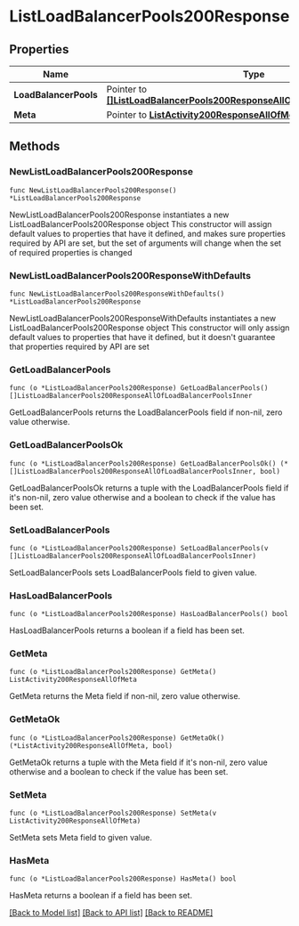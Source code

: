 # ListLoadBalancerPools200Response

## Properties

Name | Type | Description | Notes
------------ | ------------- | ------------- | -------------
**LoadBalancerPools** | Pointer to [**[]ListLoadBalancerPools200ResponseAllOfLoadBalancerPoolsInner**](ListLoadBalancerPools200ResponseAllOfLoadBalancerPoolsInner.md) |  | [optional] 
**Meta** | Pointer to [**ListActivity200ResponseAllOfMeta**](ListActivity200ResponseAllOfMeta.md) |  | [optional] 

## Methods

### NewListLoadBalancerPools200Response

`func NewListLoadBalancerPools200Response() *ListLoadBalancerPools200Response`

NewListLoadBalancerPools200Response instantiates a new ListLoadBalancerPools200Response object
This constructor will assign default values to properties that have it defined,
and makes sure properties required by API are set, but the set of arguments
will change when the set of required properties is changed

### NewListLoadBalancerPools200ResponseWithDefaults

`func NewListLoadBalancerPools200ResponseWithDefaults() *ListLoadBalancerPools200Response`

NewListLoadBalancerPools200ResponseWithDefaults instantiates a new ListLoadBalancerPools200Response object
This constructor will only assign default values to properties that have it defined,
but it doesn't guarantee that properties required by API are set

### GetLoadBalancerPools

`func (o *ListLoadBalancerPools200Response) GetLoadBalancerPools() []ListLoadBalancerPools200ResponseAllOfLoadBalancerPoolsInner`

GetLoadBalancerPools returns the LoadBalancerPools field if non-nil, zero value otherwise.

### GetLoadBalancerPoolsOk

`func (o *ListLoadBalancerPools200Response) GetLoadBalancerPoolsOk() (*[]ListLoadBalancerPools200ResponseAllOfLoadBalancerPoolsInner, bool)`

GetLoadBalancerPoolsOk returns a tuple with the LoadBalancerPools field if it's non-nil, zero value otherwise
and a boolean to check if the value has been set.

### SetLoadBalancerPools

`func (o *ListLoadBalancerPools200Response) SetLoadBalancerPools(v []ListLoadBalancerPools200ResponseAllOfLoadBalancerPoolsInner)`

SetLoadBalancerPools sets LoadBalancerPools field to given value.

### HasLoadBalancerPools

`func (o *ListLoadBalancerPools200Response) HasLoadBalancerPools() bool`

HasLoadBalancerPools returns a boolean if a field has been set.

### GetMeta

`func (o *ListLoadBalancerPools200Response) GetMeta() ListActivity200ResponseAllOfMeta`

GetMeta returns the Meta field if non-nil, zero value otherwise.

### GetMetaOk

`func (o *ListLoadBalancerPools200Response) GetMetaOk() (*ListActivity200ResponseAllOfMeta, bool)`

GetMetaOk returns a tuple with the Meta field if it's non-nil, zero value otherwise
and a boolean to check if the value has been set.

### SetMeta

`func (o *ListLoadBalancerPools200Response) SetMeta(v ListActivity200ResponseAllOfMeta)`

SetMeta sets Meta field to given value.

### HasMeta

`func (o *ListLoadBalancerPools200Response) HasMeta() bool`

HasMeta returns a boolean if a field has been set.


[[Back to Model list]](../README.md#documentation-for-models) [[Back to API list]](../README.md#documentation-for-api-endpoints) [[Back to README]](../README.md)


